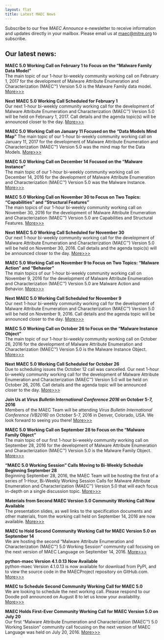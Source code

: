 ```yaml
---
layout: flat
title: Latest MAEC News
---
```


Subscribe to our free *MAEC Announce* e-newsletter to receive information and updates directly in your mailbox. Please email us at [maec@mitre.org](mailto:maec@mitre.org) to subscribe.

## Our latest news:

**MAEC 5.0 Working Call on February 1 to Focus on the “Malware Family Data Model”**         
The main topic of our 1-hour bi-weekly community working call on February 1, 2017 for the development of Malware Attribute Enumeration and Characterization (MAEC™) Version 5.0 is the Malware Family data model. [More>>>](http://making-security-measurable.1364806.n2.nabble.com/MAEC-February-1st-Working-Call-Agenda-tc7589491.html)


**Next MAEC 5.0 Working Call Scheduled for February 1**           
Our next 1-hour bi-weekly community working call for the development of Malware Attribute Enumeration and Characterization (MAEC™) Version 5.0 will be held on February 1, 2017. Call details and the agenda topic(s) will be announced closer to the day. [More>>>](/working-call)


**MAEC 5.0 Working Call on January 11 Focused on the “Data Models Mind Map”** 
The main topic of our 1-hour bi-weekly community working call on January 11, 2017 for the development of Malware Attribute Enumeration and Characterization (MAEC™) Version 5.0 was the mind map for the Data Models. [More>>>](http://making-security-measurable.1364806.n2.nabble.com/MAEC-January-11-Working-Call-Agenda-tc7589487.html)

**MAEC 5.0 Working Call on December 14 Focused on the “Malware Instance”**  
The main topic of our 1-hour bi-weekly community working call on December 14, 2016 for the development of Malware Attribute Enumeration and Characterization (MAEC™) Version 5.0 was the Malware Instance. [More>>>](http://making-security-measurable.1364806.n2.nabble.com/MAEC-December-14-Working-Session-Agenda-tc7589477.html)


**MAEC 5.0 Working Call on November 30 to Focus on Two Topics: “Capabilities” and “Structural Features”**   
The main topics of our 1-hour bi-weekly community working call on November 30, 2016 for the development of Malware Attribute Enumeration and Characterization (MAEC™) Version 5.0 are Capabilities and Structural Features. [More>>>](http://stixproject.tumblr.com/post/153785926217/maec-50-working-call-on-november-30-to-focus-on)


**Next MAEC 5.0 Working Call Scheduled for November 30**   
Our next 1-hour bi-weekly community working call for the development of Malware Attribute Enumeration and Characterization (MAEC™) Version 5.0 will be held on November 30, 2016. Call details and the agenda topic(s) will be announced closer to the day. [More>>>](/working-call)


**MAEC 5.0 Working Call on November 9 to Focus on Two Topics: “Malware Action” and “Behavior”**   
The main topics of our 1-hour bi-weekly community working call on November 9, 2016 for the development of Malware Attribute Enumeration and Characterization (MAEC™) Version 5.0 are Malware Action and Behavior. [More>>>](http://stixproject.tumblr.com/post/152866156897/maec-50-working-call-on-november-9-to-focus-on)


**Next MAEC 5.0 Working Call Scheduled for November 9**   
Our next 1-hour bi-weekly community working call for the development of Malware Attribute Enumeration and Characterization (MAEC™) Version 5.0 will be held on November 9, 2016. Call details and the agenda topic will be announced closer to the day. [More>>>](/working-call)


**MAEC 5.0 Working Call on October 26 to Focus on the “Malware Instance Object”**   
The main topic of our 1-hour bi-weekly community working call on October 26, 2016 for the development of Malware Attribute Enumeration and Characterization (MAEC™) Version 5.0 is the Malware Instance Object. [More>>>](http://stixproject.tumblr.com/post/152250179367/maec-50-working-call-on-october-26-to-focus-on)


**Next MAEC 5.0 Working Call Scheduled for October 26**   
Due to scheduling issues the October 12 call was cancelled. Our next 1-hour bi-weekly community working call for the development of Malware Attribute Enumeration and Characterization (MAEC™) Version 5.0 will be held on October 26, 2016. Call details and the agenda topic will be announced closer to the day. [More>>>](http://making-security-measurable.1364806.n2.nabble.com/MAEC-October-12-Working-Session-Canceled-tp7589457.html)


**Join Us at *Virus Bulletin International Conference 2016* on October 5-7, 2016**   
Members of the MAEC Team will be attending *Virus Bulletin International Conference (VB2016)* on October 5-7, 2016 in Denver, Colorado, USA. We look forward to seeing you there! [More>>>](http://making-security-measurable.1364806.n2.nabble.com/MAEC-MAEC-Virus-Bulletin-Conference-tc7589456.html)


**MAEC 5.0 Working Call on September 28 to Focus on the “Malware Family Object”**   
The main topic of our first 1-hour bi-weekly community working call on September 28, 2016 for the development of Malware Attribute Enumeration and Characterization (MAEC™) Version 5.0 is the Malware Family Object. [More>>>](http://stixproject.tumblr.com/post/150968749062/maec-50-working-call-on-september-28-to-focus-on)


**“MAEC 5.0 Working Session” Calls Moving to Bi-Weekly Schedule Beginning September 28**   
Beginning September 28, 2016, the MAEC Team will be hosting the first of a series of 1-Hour, Bi-Weekly Working Session Calls for Malware Attribute Enumeration and Characterization (MAEC™) Version 5.0 that will each focus in-depth on a single discussion topic. [More>>>](http://stixproject.tumblr.com/post/150750948797/bi-weekly-maec-50-working-session-calls)


**Materials from Second MAEC Version 5.0 Community Working Call Now Available**     
The presentation slides, as well links to the specification documents and other materials, from the working call held on September 14, 2016 are now available. [More>>>](http://making-security-measurable.1364806.n2.nabble.com/Re-MAEC-MAEC-5-0-Working-Session-tc7589436.html#none)


**MAEC to Hold Second Community Working Call for MAEC Version 5.0 on September 14**     
We are hosting the second “Malware Attribute Enumeration and Characterization (MAEC™) 5.0 Working Session” community call focusing on the next version of MAEC Language on September 14, 2016. [More>>>](http://stixproject.tumblr.com/post/150092860697/call-details-final-agenda-for-2nd-maec-50)


**python-maec Version 4.1.0.13 Now Available**     
python-maec Version 4.1.0.13 is now available for download from PyPI, and to view the source code in the MAECProject repository on GitHub.com. [More>>>](http://stixproject.tumblr.com/post/148854064442/python-maec-version-41013-now-available)


**MAEC to Schedule Second Community Working Call for MAEC 5.0**     
We are looking to schedule the next working call. Please respond to our Doodle poll announced on August 8 to let us know your availability. [More>>>](http://making-security-measurable.1364806.n2.nabble.com/Re-MAEC-MAEC-5-0-Working-Session-tt7589436.html#a7589443)


**MAEC Holds First-Ever Community Working Call for MAEC Version 5.0 on July 20**     
Our first “Malware Attribute Enumeration and Characterization (MAEC™) 5.0 Working Session” community call focusing on the next version of MAEC Language was held on July 20, 2016. [More>>>](http://stixproject.tumblr.com/post/147458851807/call-details-final-agenda-for-maec-50-working)
